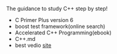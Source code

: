 The guidance to study C++ step by step!

- C Primer Plus version 6
- boost test framework(online search)
- Accelerated C++ Programming(ebook)
- C++.md
- best vedio [site](https://www.icourse163.org/learn/NWPU-494001?tid=1002311004#/learn/content)
 
